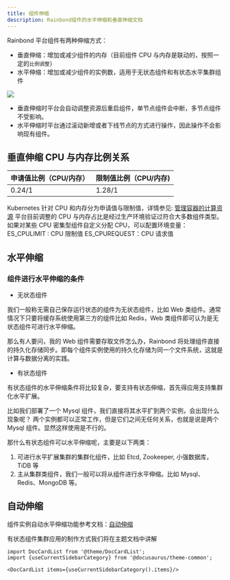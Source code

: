 ```yaml
---
title: 组件伸缩
description: Rainbond组件的水平伸缩和垂直伸缩文档
---
```


Rainbond 平台组件有两种伸缩方式：

- 垂直伸缩：增加或减少组件的内存（目前组件 CPU 与内存是联动的，按照一定的`比例调整`）
- 水平伸缩：增加或减少组件的实例数，适用于无状态组件和有状态水平集群组件

![](https://grstatic.oss-cn-shanghai.aliyuncs.com/images/docs/5.2/user-manual/app-service-manage/automatic-telescoping/service-scaling/Telescopic.png)

- 垂直伸缩时平台会自动调整资源后重启组件，单节点组件会中断，多节点组件不受影响。
- 水平伸缩时平台通过滚动新增或者下线节点的方式进行操作，因此操作不会影响现有组件。

## 垂直伸缩 CPU 与内存比例关系

| 申请值比例（CPU/内存） | 限制值比例（CPU/内存) |
| ---------------------- | --------------------- |
| 0.24/1                 | 1.28/1                |

Kubernetes 针对 CPU 和内存分为申请值与限制值，详情参见: [管理容器的计算资源](https://kubernetes.io/docs/concepts/configuration/manage-resources-containers/) 
平台目前调整的 CPU 与内存占比是经过生产环境验证过符合大多数组件类型。如果对某些 CPU 密集型组件自定义分配 CPU，可以配置环境变量：ES_CPULIMIT : CPU 限制值 ES_CPUREQUEST：CPU 请求值

## 水平伸缩

### 组件进行水平伸缩的条件

- 无状态组件

我们一般称无需自己保存运行状态的组件为无状态组件，比如 Web 类组件。通常情况下只要将缓存系统使用第三方的组件比如 Redis，Web 类组件即可认为是无状态组件可进行水平伸缩。

那么有人要问，我的 Web 组件需要存取文件怎么办，Rainbond 将处理组件直接的持久化存储同步。即每个组件实例使用的持久化存储为同一个文件系统，这就是计算与数据分离的实践。

- 有状态组件

有状态组件的水平伸缩条件将比较复杂，要支持有状态伸缩，首先得应用支持集群化水平扩展。

比如我们部署了一个 Mysql 组件，我们直接将其水平扩到两个实例，会出现什么现象呢？ 两个实例都可以正常工作，但是它们之间无任何关系，也就是说是两个 Mysql 组件。显然这样使用是不行的。

那什么有状态组件可以水平伸缩呢，主要是以下两类：

1. 可进行水平扩展集群的集群化组件，比如 Etcd, Zookeeper, 小强数据库，TiDB 等
2. 主从集群类组件，我们一般可以将从组件进行水平伸缩。比如 Mysql、Redis、MongoDB 等。

## 自动伸缩

组件实例自动水平伸缩功能参考文档：[自动伸缩](./service-auto-scaling.md)

有状态组件集群应用的制作方式我们将在主题文档中讲解


```mdx-code-block
import DocCardList from '@theme/DocCardList';
import {useCurrentSidebarCategory} from '@docusaurus/theme-common';

<DocCardList items={useCurrentSidebarCategory().items}/>
```